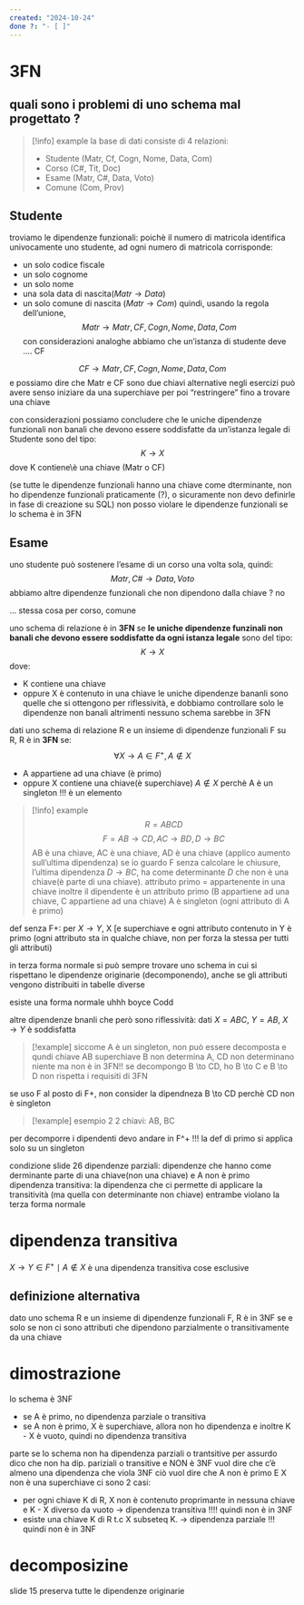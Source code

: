 ```yaml
---
created: "2024-10-24"
done ?: "- [ ]"
---
```

# 3FN
## quali sono i problemi di uno schema mal progettato ?
>[!info] example
la base di dati consiste di 4 relazioni:
>- Studente (Matr, Cf, Cogn, Nome, Data, Com)
>- Corso (C#, Tit, Doc)
>- Esame (Matr, C#, Data, Voto)
>- Comune (Com, Prov)

## Studente
troviamo le dipendenze funzionali:
poichè il numero di matricola identifica univocamente uno studente, ad ogni numero di matricola corrisponde:
- un solo codice fiscale
- un solo cognome
- un solo nome
- una sola data di nascita($Matr \to Data$)
- un solo comune di nascita ($Matr \to Com$)
quindi, usando la regola dell’unione, 
$$Matr \to Matr,CF,Cogn,Nome,Data ,Com$$
con considerazioni analoghe abbiamo che un’istanza di studente deve …. CF

$$CF \to Matr, CF, Cogn, Nome, Data,Com$$
e possiamo dire che Matr e CF sono due chiavi alternative
negli esercizi può avere senso iniziare da una superchiave per poi “restringere” fino a trovare una chiave

con considerazioni possiamo concludere che le uniche dipendenze funzionali non banali che devono essere soddisfatte da un’istanza legale di Studente sono del tipo: 
$$K \to X$$
dove K contiene\è una chiave (Matr o CF)

(se tutte le dipendenze funzionali hanno una chiave come dterminante, non ho dipendenze funzionali praticamente (?), o sicuramente non devo definirle in fase di creazione su SQL)
non posso violare le dipendenze funzionali se lo schema è in 3FN
## Esame
uno studente può sostenere l’esame di un corso una volta sola, quindi:
$$Matr, C\# \to Data,Voto$$
abbiamo altre dipendenze funzionali che non dipendono dalla chiave ?
no

… stessa cosa per corso, comune

uno schema di relazione è in **3FN** se **le uniche dipendenze funzinali non banali che devono essere soddisfatte da ogni istanza legale** sono del tipo:
$$K \to X$$
dove:
- K contiene una chiave 
- oppure X è contenuto in una chiave
le uniche dipendenze bananli sono quelle che si ottengono per riflessività, e dobbiamo controllare solo le dipendenze non banali altrimenti nessuno schema sarebbe in 3FN

dati uno schema di relazione R e un insieme di dipendenze funzionali F su R, R è in **3FN** se:
$$\forall X \to A \in F^+, A \notin X$$
- A appartiene ad una chiave (è primo)
- oppure X contiene una chiave(è superchiave)
$A \notin X$ perchè A è un singleton !!! è un elemento
>[!info] example
$$R = ABCD$$
$$F = {AB \to CD, AC \to BD, D \to BC}$$
AB è una chiave, AC è una chiave, AD è una chiave (applico aumento sull’ultima dipendenza)
se io guardo F senza calcolare le chiusure, l’ultima dipendenza $D \to BC$, ha come determinante $D$ che non è una chiave(è parte di una chiave).
attributo primo = appartenente in una chiave
inoltre il dipendente è un attributo primo (B appartiene ad una chiave, C appartiene ad una chiave)
A è singleton (ogni attributo di A è primo)

def senza F+:
per $X \to Y$, X [e superchiave e ogni attributo contenuto in Y è primo (ogni attributo sta in qualche chiave, non per forza la stessa per tutti gli attributi)

in terza forma normale si può sempre trovare uno schema in cui si rispettano le dipendenze originarie (decomponendo), anche se gli attributi vengono distribuiti in tabelle diverse

esiste una forma normale uhhh boyce Codd

altre dipendenze bnanli che però sono riflessività:
dati $X = ABC$, $Y=AB$, $X \to Y$ è soddisfatta
>[!example]
siccome A è un singleton, non può essere decomposta e qundi chiave
AB superchiave
B non determina A, CD non determinano niente
ma non è in 3FN!!
se decompongo B \to CD, ho B \to C e B \to D non rispetta i requisiti di 3FN

se uso F al posto di F+, non consider la dipendneza B \to CD perchè CD non è singleton

>[!example] esempio 2
>2 chiavi: AB, BC

per decomporre i dipendenti devo andare in F^+ !!!
la def di primo si applica solo su un singleton

condizione slide 26
dipendenze parziali: dipendenze che hanno come derminante parte di una chiave(non una chiave) e A non è primo
dipendenza transitiva: la dipendenza che ci permette di applicare la transitività (ma quella con determinante non chiave)
entrambe violano la terza forma normale
# dipendenza transitiva
$X \to Y \in F^+ \mid A \notin X$ è una dipendenza transitiva 
cose esclusive
## definizione alternativa
dato uno schema R e un insieme di dipendenze funzionali F, R è in 3NF se e solo se non ci sono attributi che dipendono parzialmente o transitivamente da una chiave

# dimostrazione
 lo schema è 3NF
 - se A è primo, no dipendenza parziale o transitiva
 - se A non è primo, X è superchiave, allora non ho dipendenza e inoltre K - X è vuoto, quindi no dipendenza transitiva

parte se
lo schema non ha dipendenza parziali o trantsitive 
per assurdo dico che non ha dip. pariziali o transitive e NON è 3NF
vuol dire che c’è almeno una dipendenza che viola 3NF
ciò vuol dire che A non è primo E X non è una superchiave
ci sono 2 casi:
- per ogni chiave K di R, X non è contenuto proprimante in nessuna chiave e K - X diverso da vuoto → dipendenza transitiva !!!! quindi non è in 3NF
- esiste una chiave K di R t.c X subseteq K. → dipendenza parziale !!! quindi non è in 3NF
# decomposizine
slide 15
preserva tutte le dipendenze originarie